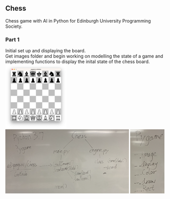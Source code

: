 ## Chess

Chess game with AI in Python for Edinburgh University Programming Society. <br/>

### Part 1

Initial set up and displaying the board. <br/>
Get images folder and begin working on modelling the state of a game and implementing functions to display the inital state of the chess board.
<br/>
<img src="/Docs/InitialBoard.png" height="200">
<img src="/Docs/InitialStructure.png" height="200">
<img src="/Docs/PygameFuncs.png" height="200">
